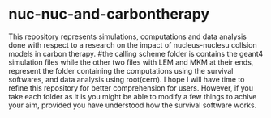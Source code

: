 # nuc-nuc-and-carbontherapy
This repository represents simulations, computations and data analysis done with respect to a research on 
the impact of nucleus-nuclesu collsion models in carbon therapy.
#the calling scheme folder is contains the geant4 simulation files while the other two files with LEM and MKM at their ends, 
represent the folder containing the computations using the survival softwares, and data analysis using root(cern). 
I hope I will have time to refine this repository for better comprehension for users. However, if you take each folder as it is you might be able to modify a few things to achive your aim, 
provided you have understood how the survival software works.

